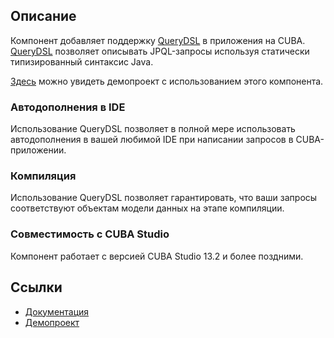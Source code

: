 ## Описание
 
Компонент добавляет поддержку [QueryDSL](http://www.querydsl.com/) в приложения на CUBA. [QueryDSL](http://www.querydsl.com/) позволяет описывать JPQL-запросы используя статически типизированный синтаксис Java.
 
[Здесь](https://github.com/ikuchmin/querydsl-shop) можно увидеть демопроект с использованием этого компонента.
 
### Автодополнения в IDE
 
Использование QueryDSL позволяет в полной мере использовать автодополнения в вашей любимой IDE при написании запросов в CUBA-приложении.
 
### Компиляция
 
Использование QueryDSL позволяет гарантировать, что ваши запросы соответствуют объектам модели данных на этапе компиляции.
 
### Совместимость с CUBA Studio 
 
Компонент работает с версией CUBA Studio 13.2 и более поздними.
 
## Ссылки
 
- [Документация](https://github.com/ikuchmin/querydsl-cuba/blob/master/README.md)
- [Демопроект](https://github.com/ikuchmin/querydsl-shop)